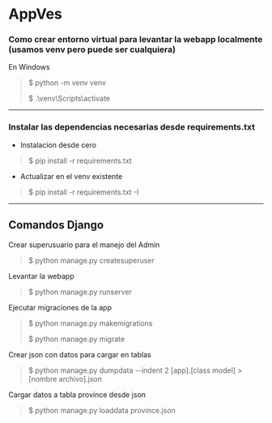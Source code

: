 # AppVes

### Como crear entorno virtual para levantar la webapp localmente (usamos venv pero puede ser cualquiera)

En Windows

> $ python -m venv venv
>
> $ .\venv\Scripts\activate

---

### Instalar las dependencias necesarias desde requirements.txt

- Instalacion desde cero

> $ pip install -r requirements.txt

- Actualizar en el venv existente

> $ pip install -r requirements.txt -I

---

## Comandos Django

Crear superusuario para el manejo del Admin

> $ python manage.py createsuperuser

Levantar la webapp

> $ python manage.py runserver

Ejecutar migraciones de la app

> $ python manage.py makemigrations
>
> $ python manage.py migrate

Crear json con datos para cargar en tablas

> $ python manage.py dumpdata --indent 2 [app].[class model] > [nombre archivo].json

Cargar datos a tabla province desde json

> $ python manage.py loaddata province.json
